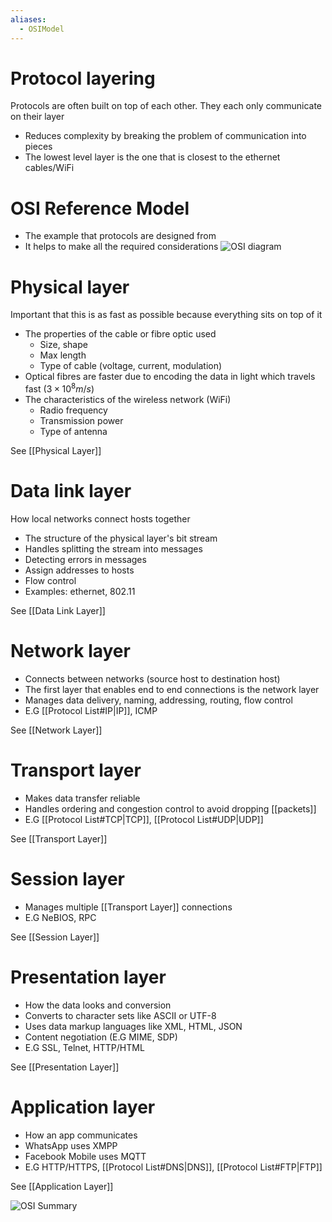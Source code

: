 ```yaml
---
aliases:
  - OSIModel
---
```


# Protocol layering
Protocols are often built on top of each other. They each only communicate on their layer

- Reduces complexity by breaking the problem of communication into pieces
- The lowest level layer is the one that is closest to the ethernet cables/WiFi

# OSI Reference Model
- The example that protocols are designed from
- It helps to make all the required considerations
![OSI diagram](https://static.studytonight.com/computer-networks/images/complete-osi-model-2.JPG)

# Physical layer
Important that this is as fast as possible because everything sits on top of it

- The properties of the cable or fibre optic used
	- Size, shape
	- Max length
	- Type of cable (voltage, current, modulation)
- Optical fibres are faster due to encoding the data in light which travels fast ($3\times 10 ^8 m/s$)
- The characteristics of the wireless network (WiFi)
	- Radio frequency
	- Transmission power
	- Type of antenna

See [[Physical Layer]]

# Data link layer
How local networks connect hosts together

- The structure of the physical layer's bit stream
- Handles splitting the stream into messages
- Detecting errors in messages
- Assign addresses to hosts 
- Flow control
- Examples: ethernet, 802.11

See [[Data Link Layer]]

# Network layer
- Connects between networks (source host to destination host)
- The first layer that enables end to end connections is the network layer 
- Manages data delivery, naming, addressing, routing, flow control
- E.G [[Protocol List#IP|IP]], ICMP

See [[Network Layer]]

# Transport layer
- Makes data transfer reliable
- Handles ordering and congestion control to avoid dropping [[packets]]
- E.G [[Protocol List#TCP|TCP]], [[Protocol List#UDP|UDP]]

See [[Transport Layer]]

# Session layer
- Manages multiple [[Transport Layer]] connections
- E.G NeBIOS, RPC

See [[Session Layer]]

# Presentation layer
- How the data looks and conversion
- Converts to character sets like ASCII or UTF-8
- Uses data markup languages like XML, HTML, JSON
- Content negotiation (E.G MIME, SDP)
- E.G SSL, Telnet, HTTP/HTML

See [[Presentation Layer]]

# Application layer
- How an app communicates
- WhatsApp uses XMPP
- Facebook Mobile uses MQTT
- E.G HTTP/HTTPS, [[Protocol List#DNS|DNS]], [[Protocol List#FTP|FTP]]

See [[Application Layer]]

![OSI Summary](http://www.tech-faq.com/wp-content/uploads/2009/01/osimodel.png)